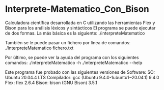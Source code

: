 # Interprete-Matematico_Con_Bison
Calculadora científica desarrollada en C utilizando las herramientas Flex y Bison para los análisis léxicos y sintácticos 
El programa se puede ejecutar de dos formas. La más básica es la siguiente:
	./interpreteMatematico

También se le puede pasar un fichero por línea de comandos:
    ./interpreteMatematico fichero.txt

Por último, se puede ver la ayuda del programa con los siguientes comandos:
    ./interpreteMatematico -h
    ./interpreteMatematico --help

Este programa fue probado con las siguientes versiones de Software:
SO: Ubuntu 20.04.4 LTS
Compilador: gcc (Ubuntu 9.4.0-1ubuntu1~20.04.1) 9.4.0
Flex: flex 2.6.4
Bison: bison (GNU Bison) 3.5.1
